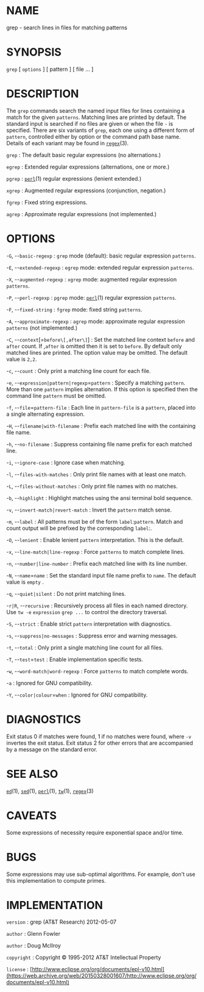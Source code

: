 # NAME

grep - search lines in files for matching patterns

# SYNOPSIS

`grep` \[ `options` \] \[ pattern \] \[ file ... \]

# DESCRIPTION

The `grep` commands search the named input files for lines containing
a match for the given `patterns`. Matching lines are printed by default.
The standard input is searched if no files are given or when the file
`-` is specified.
There are six variants of `grep`, each one using a different form of
`pattern`, controlled either by option or the command path base name.
Details of each variant may be found in
[`regex`](/web/20150328001607/http://www2.research.att.com:80/~astopen/man/man3/regex.html)(3).

`grep`
: The default basic regular expressions (no alternations.)

`egrep`
:   Extended regular expressions (alternations, one or more.)

`pgrep`
:   [`perl`](/web/20150328001607/http://www2.research.att.com:80/~astopen/man/man1/perl.html)(1)
    regular expressions (lenient extended.)

`xgrep`
:   Augmented regular expressions (conjunction, negation.)

`fgrep`
:   Fixed string expressions.

`agrep`
:   Approximate regular expressions (not implemented.)

# OPTIONS

-`G`, --`basic-regexp`
:   `grep` mode (default): basic regular expression `patterns`.

-`E`, --`extended-regexp`
:   `egrep` mode: extended regular expression `patterns`.

-`X`, --`augmented-regexp`
:   `xgrep` mode: augmented regular expression `patterns`.

-`P`, --`perl-regexp`
:   `pgrep` mode:
    [`perl`](/web/20150328001607/http://www2.research.att.com:80/~astopen/man/man1/perl.html)(1)
    regular expression `patterns`.

-`F`, --`fixed-string`
:   `fgrep` mode: fixed string `patterns`.

-`A`, --`approximate-regexp`
:   `agrep` mode: approximate regular expression `patterns`
    (not implemented.)

-`C`, --`context`\[=`before\[,after\]`\]
:   Set the matched line context `before` and `after` count. If ,`after`
    is omitted then it is set to `before`. By default only matched lines
    are printed. The option value may be omitted. The default value is
    `2,2`.

-`c`, --`count`
:   Only print a matching line count for each file.

-`e`, --`expression|pattern|regexp`=`pattern`
:   Specify a matching `pattern`. More than one `pattern`
    implies alternation. If this option is specified then the command
    line `pattern` must be omitted.

-`f`, --`file`=`pattern-file`
:   Each line in `pattern-file` is a `pattern`, placed into a single
    alternating expression.

-`H`, --`filename|with-filename`
:   Prefix each matched line with the containing file name.

-`h`, --`no-filename`
:   Suppress containing file name prefix for each matched line.

-`i`, --`ignore-case`
:   Ignore case when matching.

-`l`, --`files-with-matches`
:   Only print file names with at least one match.

-`L`, --`files-without-matches`
:   Only print file names with no matches.

-`b`, --`highlight`
:   Highlight matches using the ansi terminal bold sequence.

-`v`, --`invert-match|revert-match`
:   Invert the `pattern` match sense.

-`m`, --`label`
:   All patterns must be of the form `label`:`pattern`. Match and count
    output will be prefixed by the corresponding `label`:.

-`O`, --`lenient`
:   Enable lenient `pattern` interpretation. This is the default.

-`x`, --`line-match|line-regexp`
:   Force `patterns` to match complete lines.

-`n`, --`number|line-number`
:   Prefix each matched line with its line number.

-`N`, --`name`=`name`
:   Set the standard input file name prefix to `name`. The default value
    is `empty` .

-`q`, --`quiet|silent`
:   Do not print matching lines.

-`r|R`, --`recursive`
:   Recursively process all files in each named directory. Use `tw -e`
    `expression` `grep ...` to control the directory traversal.

-`S`, --`strict`
:   Enable strict `pattern` interpretation with diagnostics.

-`s`, --`suppress|no-messages`
:   Suppress error and warning messages.

-`t`, --`total`
:   Only print a single matching line count for all files.

-`T`, --`test`=`test`
:   Enable implementation specific tests.

-`w`, --`word-match|word-regexp`
:   Force `patterns` to match complete words.

-`a`
: Ignored for GNU compatibility.

-`Y`, --`color|colour`=`when`
:   Ignored for GNU compatibility.

# DIAGNOSTICS

Exit status 0 if matches were found, 1 if no matches were found, where
`-v` invertes the exit status. Exit status 2 for other errors that are
accompanied by a message on the standard error.

# SEE ALSO

[`ed`](/web/20150328001607/http://www2.research.att.com:80/~astopen/man/man1/ed.html)(1),
[`sed`](/web/20150328001607/http://www2.research.att.com:80/~astopen/man/man1/sed.html)(1),
[`perl`](/web/20150328001607/http://www2.research.att.com:80/~astopen/man/man1/perl.html)(1),
[`tw`](/web/20150328001607/http://www2.research.att.com:80/~astopen/man/man1/tw.html)(1),
[`regex`](/web/20150328001607/http://www2.research.att.com:80/~astopen/man/man3/regex.html)(3)

# CAVEATS

Some expressions of necessity require exponential space and/or time.

# BUGS

Some expressions may use sub-optimal algorithms. For example, don't use
this implementation to compute primes.

# IMPLEMENTATION

`version`
:   grep (AT&T Research) 2012-05-07

`author`
:   Glenn Fowler

`author`
:   Doug McIlroy

`copyright`
:   Copyright © 1995-2012 AT&T Intellectual Property

`license`
:   [http://www.eclipse.org/org/documents/epl-v10.html](https://web.archive.org/web/20150328001607/http://www.eclipse.org/org/documents/epl-v10.html)


